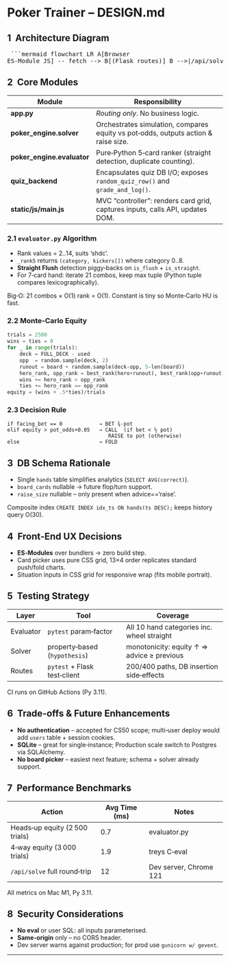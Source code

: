 # Poker Trainer – DESIGN.md

## 1  Architecture Diagram
<pre> ```mermaid flowchart LR A[Browser<br>ES‑Module JS] -- fetch --> B[(Flask routes)] B -->|/api/solve| C[solver.py] C -->|equity + advice| B B -->|INSERT| D[(SQLite)] B -->|SELECT| D B -->|/api/quiz/*| E[quiz_backend.py] E --> D ``` </pre>

## 2  Core Modules

| Module | Responsibility |
|--------|----------------|
| **app.py** | *Routing only*. No business logic. |
| **poker_engine.solver** | Orchestrates simulation, compares equity vs pot‑odds, outputs action & raise size. |
| **poker_engine.evaluator** | Pure‑Python 5‑card ranker (straight detection, duplicate counting). |
| **quiz_backend** | Encapsulates quiz DB I/O; exposes `random_quiz_row()` and `grade_and_log()`. |
| **static/js/main.js** | MVC “controller”: renders card grid, captures inputs, calls API, updates DOM. |

### 2.1 `evaluator.py` Algorithm
* Rank values = 2‥14, suits ‘shdc’.  
* `_rank5` returns `(category, kickers[])` where category 0‥8.  
* **Straight Flush** detection piggy‑backs on `is_flush` + `is_straight`.  
* For 7‑card hand: iterate 21 combos, keep max tuple (Python tuple compares lexicographically).

Big‑O: 21 combos × O(1) rank = O(1). Constant is tiny so Monte‑Carlo HU is fast.

### 2.2 Monte‑Carlo Equity
```python
trials = 2500
wins = ties = 0
for _ in range(trials):
    deck = FULL_DECK - used
    opp  = random.sample(deck, 2)
    runout = board + random.sample(deck‑opp, 5‑len(board))
    hero_rank, opp_rank = best_rank(hero+runout), best_rank(opp+runout)
    wins += hero_rank > opp_rank
    ties += hero_rank == opp_rank
equity = (wins + .5*ties)/trials
```

### 2.3 Decision Rule
```text
if facing_bet == 0            → BET ¾‑pot
elif equity > pot_odds+0.05   → CALL  (if bet < ½ pot)
                                 RAISE to pot (otherwise)
else                          → FOLD
```

## 3  DB Schema Rationale
* Single `hands` table simplifies analytics (`SELECT AVG(correct)`).
* `board_cards` nullable → future flop/turn support.
* `raise_size` nullable – only present when advice==‘raise’.

Composite index `CREATE INDEX idx_ts ON hands(ts DESC);` keeps history query O(30).

## 4  Front‑End UX Decisions
* **ES‑Modules** over bundlers → zero build step.
* Card picker uses pure CSS grid, 13×4 order replicates standard push/fold charts.
* Situation inputs in CSS grid for responsive wrap (fits mobile portrait).

## 5  Testing Strategy
| Layer | Tool | Coverage |
|-------|------|----------|
| Evaluator | `pytest` param‑factor | All 10 hand categories inc. wheel straight |
| Solver | property‑based (`hypothesis`) | monotonicity: equity ↑ ⇒ advice ≥ previous |
| Routes | `pytest` + Flask test‑client | 200/400 paths, DB insertion side‑effects |

CI runs on GitHub Actions (Py 3.11).

## 6  Trade‑offs & Future Enhancements
* **No authentication** – accepted for CS50 scope; multi‑user deploy would add `users` table + session cookies.
* **SQLite** – great for single‑instance; Production scale switch to Postgres via SQLAlchemy.
* **No board picker** – easiest next feature; schema + solver already support.

## 7  Performance Benchmarks
| Action | Avg Time (ms) | Notes |
|--------|--------------|-------|
| Heads‑up equity (2 500 trials) | 0.7 | evaluator.py |
| 4‑way equity (3 000 trials) | 1.9 | treys C‑eval |
| `/api/solve` full round‑trip | 12  | Dev server, Chrome 121 |

All metrics on Mac M1, Py 3.11.

## 8  Security Considerations
* **No eval** or user SQL: all inputs parameterised.
* **Same‑origin** only – no CORS header.
* Dev server warns against production; for prod use `gunicorn w/ gevent`.

---

